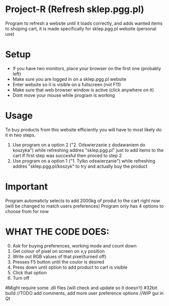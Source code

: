 # Project-R (Refresh sklep.pgg.pl)
Program to refresh a website until it loads correctly, and adds wanted items to shoping cart, it is made specifically for sklep.pgg.pl website
(personal use)

# Setup
- If you have two monitors, place your browser on the first one (probably left)
- Make sure you are logged in on a sklep.pgg.pl website
- Enter website so it is visible on a fullscreen (not F11)
- Make sure that web browser window is active (click anywhere on it)
- Dont move your mouse while program is working

# Usage
To buy products from this website efficiently you will have to most likely do it in two steps.
1. Use program on a option 2 ("2. Odswierzanie z dodawaniem do koszyka") while refreshing addres "sklep.pgg.pl" just to add items to the cart
If first step was succesful then proced to step 2
2. Use program on a option 1 ("1. Tylko odswierzanie") while refreshing addres "sklep.pgg.pl/koszyk" to try and actually buy the product

# Important
Program automaticly selects to add 2000kg of produt to the cart right now (will be changed to match users preferences)
Program only has 4 options to choose from for now

# WHAT THE CODE DOES:
0. Ask for buying preferences, working mode and count down
1. Get colour of pixel on screen on x,y position
2. Write out RGB values of that pixel(turned off)
3. Presses F5 button until the coulor is desired
4. Press down until option to add product to cart is visible
5. Click that option
6. Turn off

#Might require some .dll files (will check and update so it doesn't)
#32bit build
//TODO add comments, add more user preference options
//WIP gui in Qt
